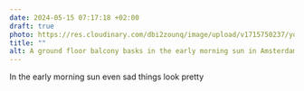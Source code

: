 ```yaml
---
date: 2024-05-15 07:17:18 +02:00
draft: true
photo: https://res.cloudinary.com/dbi2zounq/image/upload/v1715750237/yox07yv4xceuyq31o2kj.jpg
title: ""
alt: A ground floor balcony basks in the early morning sun in Amsterdam
---
```


In the early morning sun even sad things look pretty
